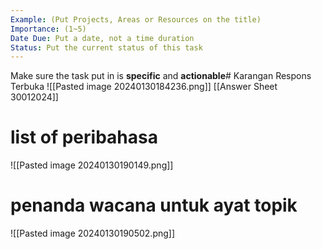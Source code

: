 ```yaml
---
Example: (Put Projects, Areas or Resources on the title)
Importance: (1~5)
Date Due: Put a date, not a time duration
Status: Put the current status of this task
---
```

Make sure the task put in is **specific** and **actionable**# Karangan Respons Terbuka
![[Pasted image 20240130184236.png]]
[[Answer Sheet 30012024]]
# list of peribahasa
![[Pasted image 20240130190149.png]]
# penanda wacana untuk ayat topik
![[Pasted image 20240130190502.png]]
